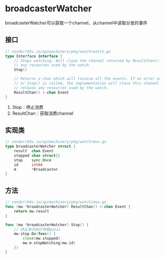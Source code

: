 # broadcasterWatcher
broadcasterWatcher可以获取一个channel，从channel中读取分发的事件

## 接口
```go
// vendor/k8s.io/apimachinery/pkg/watch/watch.go
type Interface interface {
	// Stops watching. Will close the channel returned by ResultChan(). Releases
	// any resources used by the watch.
	Stop()

	// Returns a chan which will receive all the events. If an error occurs
	// or Stop() is called, the implementation will close this channel and
	// release any resources used by the watch.
	ResultChan() <-chan Event
}
```
1. Stop：停止消费
2. ResultChan：获取消费channel

## 实现类
```go
// vendor/k8s.io/apimachinery/pkg/watch/mux.go
type broadcasterWatcher struct {
	result  chan Event
	stopped chan struct{}
	stop    sync.Once
	id      int64
	m       *Broadcaster
}
```

## 方法
```go
// vendor/k8s.io/apimachinery/pkg/watch/mux.go
func (mw *broadcasterWatcher) ResultChan() <-chan Event {
	return mw.result
}

func (mw *broadcasterWatcher) Stop() {
    // 防止多次执行导致panic
	mw.stop.Do(func() {
		close(mw.stopped)
		mw.m.stopWatching(mw.id)
	})
}
```